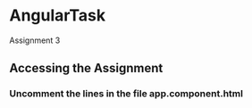 # AngularTask

Assignment 3

## Accessing the Assignment
### Uncomment the lines in the file app.component.html










